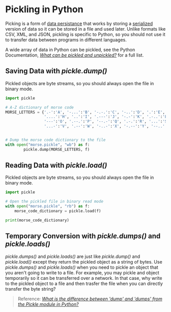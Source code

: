 # Pickling in Python
Picking is a form of [data persistance](https://c3.ai/glossary/features/data-persistence/) that works by storing a [serialized](https://towardsdatascience.com/what-why-and-how-of-de-serialization-in-python-2d4c3b622f6b) version of data so it can be stored in a file and used later. Unlike formats like CSV, XML, and JSON, pickling is specific to Python,
so you should not use it to transfer data between programs in different languages.

A wide array of data in Python can be pickled, see the Python Documentation, [_What can be pickled and unpickled?_](https://docs.python.org/3/library/pickle.html#what-can-be-pickled-and-unpickled) for a full list.

## Saving Data with _pickle.dump()_

Pickled objects are byte streams, so you should always open the file in binary mode.
```Python
import pickle

# A-Z dictionary of morse code
MORSE_LETTERS = {'.-':'A', '-...':'B', '-.-.':'C', '-..':'D', '.':'E', '..-.':'F', '--.':'G', \
                 '....':'H', '..':'I', '.---':'J', '-.-':'K', '.-..':'L', '--':'M', '-.':'N', \
                 '---':'O', '.--.':'P', '--.-':'Q', '.-.':'R', '...':'S', '-':'T', '..-':'U', \
                 '...-':'V', '.--':'W', '-..-':'X', '-.--':'Y', '--..':'Z'}


# Dump the morse code dictionary to the file
with open("morse.pickle", "wb") as f:
        pickle.dump(MORSE_LETTERS, f)
```

## Reading Data with _pickle.load()_


Pickled objects are byte streams, so you should always open the file in binary mode.
```Python
import pickle

# Open the pickled file in binary read mode
with open("morse.pickle", "rb") as f:
    morse_code_dictionary = pickle.load(f)

print(morse_code_dictionary)
```

## Temporary Conversion with _pickle.dumps()_ and _pickle.loads()_
_pickle.dumps()_ and _pickle.loads()_ are just like _pickle.dump()_ and _pickle.load()_ except they return the pickled object as a string of bytes. Use _pickle.dumps()_ and 
_pickle.loads()_ when you need to pickle an object that you aren't going to write to a file. For example, you may pickle and object temporarily so it can be transferred over a 
network. In that case, why write to the pickled object to a file and then trasfer the file when you can directly transfer the byte string?

> Reference: [_What is the difference between 'dump' and 'dumps' from the Pickle module in Python?_](https://itqna.net/questions/18582/what-difference-between-dump-and-dumps-pickle-module-python) <br />

